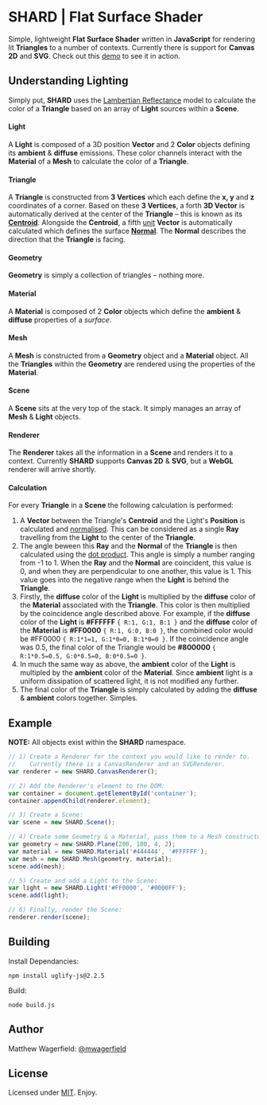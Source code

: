 # SHARD | Flat Surface Shader

Simple, lightweight **Flat Surface Shader** written in **JavaScript** for rendering lit **Triangles** to a number of contexts. Currently there is support for **Canvas 2D** and **SVG**. Check out this [demo][demo] to see it in action.

## Understanding Lighting

Simply put, **SHARD** uses the [Lambertian Reflectance][lambert] model to calculate the color of a **Triangle** based on an array of **Light** sources within a **Scene**.

#### Light

A **Light** is composed of a 3D position **Vector** and 2 **Color** objects defining its **ambient** & **diffuse** emissions. These color channels interact with the **Material** of a **Mesh** to calculate the color of a **Triangle**.

#### Triangle

A **Triangle** is constructed from **3 Vertices** which each define the **x, y** and **z** coordinates of a corner. Based on these **3 Vertices**, a forth **3D Vector** is automatically derived at the center of the **Triangle** – this is known as its [**Centroid**][centroid]. Alongside the **Centroid**, a fifth [unit][unit] **Vector** is automatically calculated which defines the surface [**Normal**][normal]. The **Normal** describes the direction that the **Triangle** is facing.

#### Geometry

**Geometry** is simply a collection of triangles – nothing more.

#### Material

A **Material** is composed of 2 **Color** objects which define the **ambient** & **diffuse** properties of a *surface*.

#### Mesh

A **Mesh** is constructed from a **Geometry** object and a **Material** object. All the **Triangles** within the **Geometry** are rendered using the properties of the **Material**.

#### Scene

A **Scene** sits at the very top of the stack. It simply manages an array of **Mesh** & **Light** objects.

#### Renderer

The **Renderer** takes all the information in a **Scene** and renders it to a context. Currently **SHARD** supports **Canvas 2D** & **SVG**, but a **WebGL** renderer will arrive shortly.

#### Calculation

For every **Triangle** in a **Scene** the following calculation is performed:

1. A **Vector** between the Triangle's **Centroid** and the Light's **Position** is calculated and [normalised][normalise]. This can be considered as a single **Ray** travelling from the **Light** to the center of the **Triangle**.
2. The angle beween this **Ray** and the **Normal** of the **Triangle** is then calculated using the [dot product][dotproduct]. This angle is simply a number ranging from -1 to 1. When the **Ray** and the **Normal** are coincident, this value is 0, and when they are perpendicular to one another, this value is 1. This value goes into the negative range when the **Light** is behind the **Triangle**.
3. Firstly, the **diffuse** color of the **Light** is multiplied by the **diffuse** color of the **Material** associated with the **Triangle**. This color is then multiplied by the coincidence angle described above. For example, if the **diffuse** color of the **Light** is **#FFFFFF** `{ R:1, G:1, B:1 }` and the **diffuse** color of the **Material** is **#FF0000** `{ R:1, G:0, B:0 }`, the combined color would be #FF0000 `{ R:1*1=1, G:1*0=0, B:1*0=0 }`. If the coincidence angle was 0.5, the final color of the Triangle would be **#800000** `{ R:1*0.5=0.5, G:0*0.5=0, B:0*0.5=0 }`.
4. In much the same way as above, the **ambient** color of the **Light** is multipled by the **ambient** color of the **Material**. Since **ambient** light is a uniform dissipation of scattered light, it is not modified any further.
5. The final color of the **Triangle** is simply calculated by adding the **diffuse** & **ambient** colors together. Simples.

## Example

**NOTE:** All objects exist within the **SHARD** namespace.

```javascript
// 1) Create a Renderer for the context you would like to render to.
//    Currently there is a CanvasRenderer and an SVGRenderer.
var renderer = new SHARD.CanvasRenderer();

// 2) Add the Renderer's element to the DOM:
var container = document.getElementById('container');
container.appendChild(renderer.element);

// 3) Create a Scene:
var scene = new SHARD.Scene();

// 4) Create some Geometry & a Material, pass them to a Mesh constructor, and add the Mesh to the Scene:
var geometry = new SHARD.Plane(200, 100, 4, 2);
var material = new SHARD.Material('#444444', '#FFFFFF');
var mesh = new SHARD.Mesh(geometry, material);
scene.add(mesh);

// 5) Create and add a Light to the Scene:
var light = new SHARD.Light('#FF0000', '#0000FF');
scene.add(light);

// 6) Finally, render the Scene:
renderer.render(scene);
```

## Building

Install Dependancies:

    npm install uglify-js@2.2.5

Build:

    node build.js

## Author

Matthew Wagerfield: [@mwagerfield][twitter]

## License

Licensed under [MIT][mit]. Enjoy.

[demo]: http://wagerfield.github.com/shard/
[lambert]: http://en.wikipedia.org/wiki/Lambertian_reflectance
[diffuse]: http://en.wikipedia.org/wiki/Diffuse_reflection
[unit]: http://en.wikipedia.org/wiki/Unit_vector
[centroid]: http://en.wikipedia.org/wiki/Centroid
[normal]: http://en.wikipedia.org/wiki/Normal_(geometry)
[normalise]: http://www.fundza.com/vectors/normalize/index.html
[dotproduct]: http://www.mathsisfun.com/algebra/vectors-dot-product.html
[twitter]: http://twitter.com/mwagerfield
[mit]: http://www.opensource.org/licenses/mit-license.php
